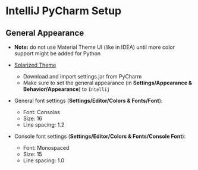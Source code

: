 # IntelliJ PyCharm Setup

## General Appearance
- **Note:** do not use Material Theme UI (like in IDEA) until more color support might be added for Python
- [Solarized Theme](https://github.com/jkaving/intellij-colors-solarized)
    - Download and import settings.jar from PyCharm
    - Make sure to set the general appearance (in **Settings/Appearance & Behavior/Appearance**) to `Intellij`

- General font settings (**Settings/Editor/Colors & Fonts/Font**):
    - Font: Consolas
    - Size: 16
    - Line spacing: 1.2

- Console font settings (**Settings/Editor/Colors & Fonts/Console Font**):
    - Font: Monospaced
    - Size: 15
    - Line spacing: 1.0
